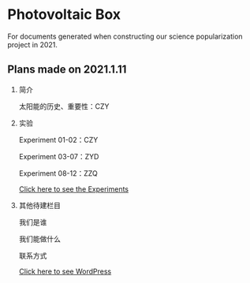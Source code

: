 # Photovoltaic Box
For documents generated when constructing our science popularization project in 2021.

## Plans made on 2021.1.11

1. 简介

   太阳能的历史、重要性：CZY

2. 实验

   Experiment 01-02：CZY

   Experiment 03-07：ZYD

   Experiment 08-12：ZZQ

   [Click here to see the Experiments](http://www.solarspark.chem.ed.ac.uk/experiments/teachers/classroom-experiments)

3. 其他待建栏目

   我们是谁

   我们能做什么

   联系方式
   
   [Click here to see WordPress](https://wordpress.org/)